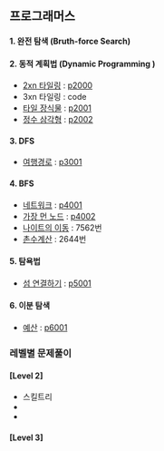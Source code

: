 ## 프로그래머스

#### 1. 완전 탐색 (Bruth-force Search)

#### 2. 동적 계획법 (Dynamic Programming )

- [2xn 타일링](https://programmers.co.kr/learn/courses/30/lessons/12900) : [p2000](https://github.com/joyon1104/algorithm/blob/master/java/src/programmers/p2000.java)
- 3xn 타일링 : code
- [타일 장식물](https://programmers.co.kr/learn/courses/30/lessons/43104) : [p2001](https://github.com/joyon1104/algorithm/blob/master/java/src/programmers/p2001.java)
- [정수 삼각형](https://programmers.co.kr/learn/courses/30/lessons/43105) : [p2002](https://github.com/joyon1104/algorithm/blob/master/java/src/programmers/p2002.java)

#### 3. DFS

- [여행경로](https://programmers.co.kr/learn/courses/30/lessons/43164) : [p3001](https://github.com/joyon1104/algorithm/blob/master/java/src/programmers/p3001.java)

#### 4. BFS

- [네트워크](https://programmers.co.kr/learn/courses/30/lessons/43162) : [p4001](https://github.com/joyon1104/algorithm/blob/master/java/src/programmers/p4001.java)
- [가장 먼 노드](https://programmers.co.kr/learn/courses/30/lessons/49189) : [p4002](https://github.com/joyon1104/algorithm/blob/master/java/src/programmers/p4002.java)
- [나이트의 이동](https://www.acmicpc.net/problem/7562) : 7562번
- [촌수계산](https://www.acmicpc.net/problem/2644) : 2644번

#### 5. 탐욕법

- [섬 연결하기](https://programmers.co.kr/learn/courses/30/lessons/42861) : [p5001](https://github.com/joyon1104/algorithm/blob/master/java/src/programmers/p5001.java)

#### 6. 이분 탐색

* [예산](https://programmers.co.kr/learn/courses/30/lessons/43237) : [p6001](https://github.com/joyon1104/algorithm/blob/master/java/src/programmers/p6001.java)



### 레벨별 문제풀이

#### [Level 2]

* 스킬트리
* 
* 

#### [Level 3]
